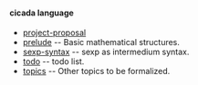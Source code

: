 #### cicada language

- [project-proposal](https://xieyuheng.github.io/cicada)
- [prelude](https://xieyuheng.github.io/cicada/prelude) -- Basic mathematical structures.
- [sexp-syntax](https://xieyuheng.github.io/cicada/sexp-syntax) -- sexp as intermedium syntax.
- [todo](https://xieyuheng.github.io/cicada/todo) -- todo list.
- [topics](https://xieyuheng.github.io/cicada/topics) -- Other topics to be formalized.
